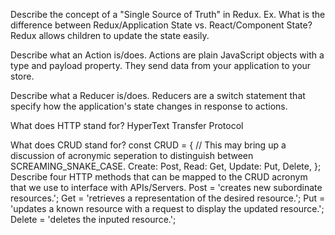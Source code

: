 Describe the concept of a "Single Source of Truth" in Redux. Ex. What is the difference between Redux/Application State vs. React/Component State?
  Redux allows children to update the state easily.

Describe what an Action is/does.
  Actions are plain JavaScript objects with a type and payload property. They send data from your application to your store.

Describe what a Reducer is/does.
  Reducers are a switch statement that specify how the application's state changes in response to actions.

What does HTTP stand for?
  HyperText Transfer Protocol

What does CRUD stand for? 
  const CRUD = { // This may bring up a discussion of acronymic seperation to distinguish between SCREAMING_SNAKE_CASE.
    Create: Post,
    Read: Get,
    Update: Put,
    Delete,
  };
Describe four HTTP methods that can be mapped to the CRUD acronym that we use to interface with APIs/Servers.
  Post = 'creates new subordinate resources.';
  Get = 'retrieves a representation of the desired resource.';
  Put = 'updates a known resource with a request to display the updated resource.';
  Delete = 'deletes the inputed resource.';